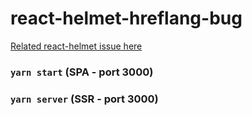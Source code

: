 # react-helmet-hreflang-bug

[Related react-helmet issue here](https://github.com/nfl/react-helmet/issues/651)

### `yarn start` (SPA - port 3000)

### `yarn server` (SSR - port 3000)
